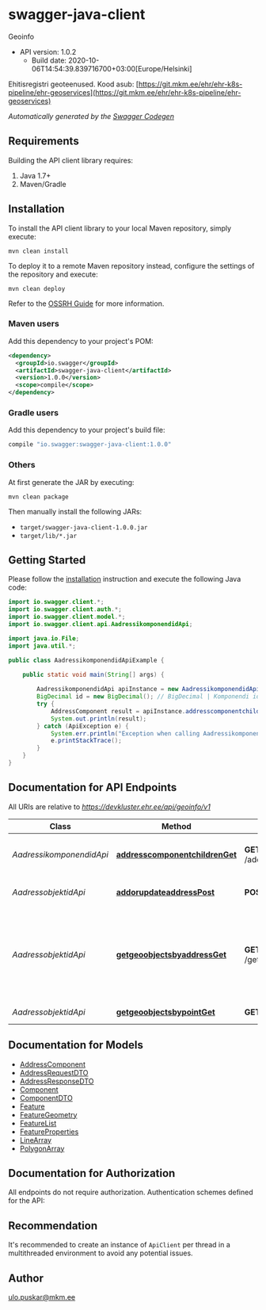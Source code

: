 # swagger-java-client

Geoinfo
- API version: 1.0.2
  - Build date: 2020-10-06T14:54:39.839716700+03:00[Europe/Helsinki]

Ehitisregistri geoteenused.   Kood asub: [https://git.mkm.ee/ehr/ehr-k8s-pipeline/ehr-geoservices](https://git.mkm.ee/ehr/ehr-k8s-pipeline/ehr-geoservices)


*Automatically generated by the [Swagger Codegen](https://github.com/swagger-api/swagger-codegen)*


## Requirements

Building the API client library requires:
1. Java 1.7+
2. Maven/Gradle

## Installation

To install the API client library to your local Maven repository, simply execute:

```shell
mvn clean install
```

To deploy it to a remote Maven repository instead, configure the settings of the repository and execute:

```shell
mvn clean deploy
```

Refer to the [OSSRH Guide](http://central.sonatype.org/pages/ossrh-guide.html) for more information.

### Maven users

Add this dependency to your project's POM:

```xml
<dependency>
  <groupId>io.swagger</groupId>
  <artifactId>swagger-java-client</artifactId>
  <version>1.0.0</version>
  <scope>compile</scope>
</dependency>
```

### Gradle users

Add this dependency to your project's build file:

```groovy
compile "io.swagger:swagger-java-client:1.0.0"
```

### Others

At first generate the JAR by executing:

```shell
mvn clean package
```

Then manually install the following JARs:

* `target/swagger-java-client-1.0.0.jar`
* `target/lib/*.jar`

## Getting Started

Please follow the [installation](#installation) instruction and execute the following Java code:

```java
import io.swagger.client.*;
import io.swagger.client.auth.*;
import io.swagger.client.model.*;
import io.swagger.client.api.AadressikomponendidApi;

import java.io.File;
import java.util.*;

public class AadressikomponendidApiExample {

    public static void main(String[] args) {
        
        AadressikomponendidApi apiInstance = new AadressikomponendidApi();
        BigDecimal id = new BigDecimal(); // BigDecimal | Komponendi id, mille alusel leitakse alamad. Juhul, kui id puudub siis tagastatakse kõik ülemise taseme komponendid.
        try {
            AddressComponent result = apiInstance.addresscomponentchildrenGet(id);
            System.out.println(result);
        } catch (ApiException e) {
            System.err.println("Exception when calling AadressikomponendidApi#addresscomponentchildrenGet");
            e.printStackTrace();
        }
    }
}
```

## Documentation for API Endpoints

All URIs are relative to *https://devkluster.ehr.ee/api/geoinfo/v1*

Class | Method | HTTP request | Description
------------ | ------------- | ------------- | -------------
*AadressikomponendidApi* | [**addresscomponentchildrenGet**](docs/AadressikomponendidApi.md#addresscomponentchildrenGet) | **GET** /addresscomponentchildren | Aadressi komponendi alamkomponentide otsimine.
*AadressobjektidApi* | [**addorupdateaddressPost**](docs/AadressobjektidApi.md#addorupdateaddressPost) | **POST** /addorupdateaddress | Aadressi uuendamine või lisamine.
*AadressobjektidApi* | [**getgeoobjectsbyaddressGet**](docs/AadressobjektidApi.md#getgeoobjectsbyaddressGet) | **GET** /getgeoobjectsbyaddress | Aadressi alusel objektide otsimine. Objektideks on ehitise ruumikujud ehk kui ehitisel on mitu ruumikuju siis tagastatakse ühe EHR koodiga mitu objekti.
*AadressobjektidApi* | [**getgeoobjectsbypointGet**](docs/AadressobjektidApi.md#getgeoobjectsbypointGet) | **GET** /getgeoobjectsbypoint | Punkti alusel objektide otsimine

## Documentation for Models

 - [AddressComponent](docs/AddressComponent.md)
 - [AddressRequestDTO](docs/AddressRequestDTO.md)
 - [AddressResponseDTO](docs/AddressResponseDTO.md)
 - [Component](docs/Component.md)
 - [ComponentDTO](docs/ComponentDTO.md)
 - [Feature](docs/Feature.md)
 - [FeatureGeometry](docs/FeatureGeometry.md)
 - [FeatureList](docs/FeatureList.md)
 - [FeatureProperties](docs/FeatureProperties.md)
 - [LineArray](docs/LineArray.md)
 - [PolygonArray](docs/PolygonArray.md)

## Documentation for Authorization

All endpoints do not require authorization.
Authentication schemes defined for the API:

## Recommendation

It's recommended to create an instance of `ApiClient` per thread in a multithreaded environment to avoid any potential issues.

## Author

ulo.puskar@mkm.ee
